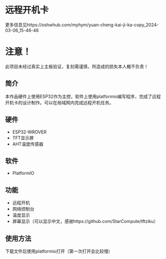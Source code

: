 # 远程开机卡
 更多信息见https://oshwhub.com/myhym/yuan-cheng-kai-ji-ka-copy_2024-03-06_15-46-46

# 注意！
此项目未经过真实上主板验证，复刻需谨慎，所造成的损失本人概不负责！

## 简介

本作品硬件上使用ESP32作为主控，软件上使用platformio编写程序，完成了远程开机卡的设计制作。可以在局域网内完成远程开机任务。

## 硬件

- ESP32-WROVER
- TFT显示屏
- AHT温度传感器


## 软件

- PlatformIO

## 功能

- 远程开机
- 网络控制台
- 温度显示
- 屏幕显示（可以显示中文，感谢https://github.com/StarCompute/tftziku）

## 使用方法

下载文件后使用platformio打开（第一次打开会比较慢）


